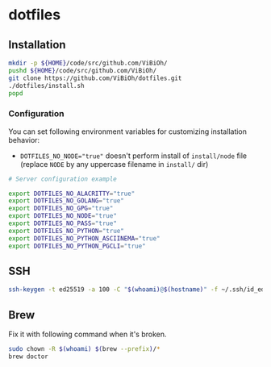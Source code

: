 # dotfiles

## Installation

```bash
mkdir -p ${HOME}/code/src/github.com/ViBiOh/
pushd ${HOME}/code/src/github.com/ViBiOh/
git clone https://github.com/ViBiOh/dotfiles.git
./dotfiles/install.sh
popd
```

### Configuration

You can set following environment variables for customizing installation behavior:

* `DOTFILES_NO_NODE="true"` doesn't perform install of `install/node` file (replace `NODE` by any uppercase filename in `install/` dir)

```bash
# Server configuration example

export DOTFILES_NO_ALACRITTY="true"
export DOTFILES_NO_GOLANG="true"
export DOTFILES_NO_GPG="true"
export DOTFILES_NO_NODE="true"
export DOTFILES_NO_PASS="true"
export DOTFILES_NO_PYTHON="true"
export DOTFILES_NO_PYTHON_ASCIINEMA="true"
export DOTFILES_NO_PYTHON_PGCLI="true"
```

## SSH

```bash
ssh-keygen -t ed25519 -a 100 -C "$(whoami)@$(hostname)" -f ~/.ssh/id_ed25519
```

## Brew

Fix it with following command when it's broken.

```bash
sudo chown -R $(whoami) $(brew --prefix)/*
brew doctor
```
